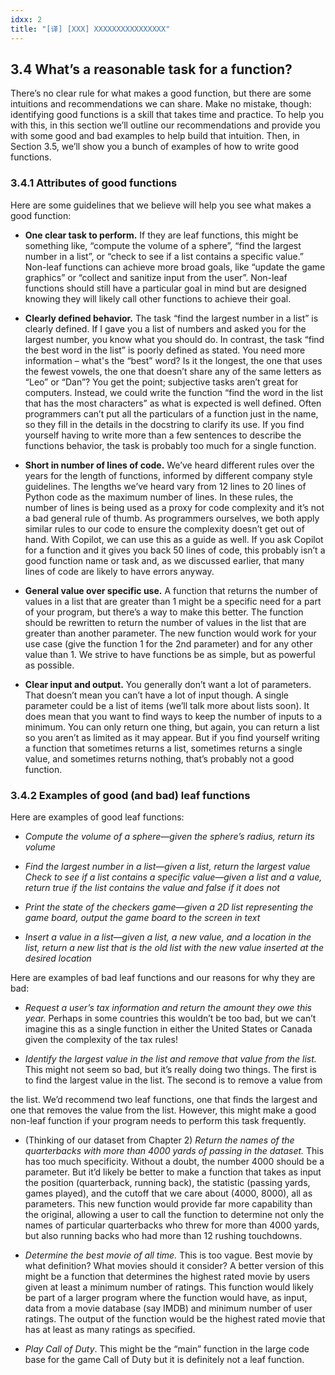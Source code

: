 ```yaml
---
idxx: 2
title: "[译] [XXX] XXXXXXXXXXXXXXXX"
---
```



## 3.4 **What’s a reasonable task for a function?**

There’s no clear rule for what makes a good function, but there are some intuitions and recommendations we can share. Make no mistake, though: identifying good functions is a skill that takes time and practice. To help you with this, in this section we’ll outline our recommendations and provide you with some good and bad examples to help build that intuition. Then, in Section 3.5, we’ll show you a bunch of examples of how to write good functions.

### 3.4.1 **Attributes of good functions**

Here are some guidelines that we believe will help you see what makes a good function:

  

* **One clear task to perform.** If they are leaf functions, this might be something like, “compute the volume of a sphere”, “find the largest number in a list”, or “check to see if a list contains a specific value.” Non-leaf functions can achieve more broad goals, like “update the game graphics” or “collect and sanitize input from the user”. Non-leaf functions should still have a particular goal in mind but are designed knowing they will likely call other functions to achieve their goal.

* **Clearly defined behavior.** The task “find the largest number in a list” is clearly defined. If I gave you a list of numbers and asked you for the largest number, you know what you should do. In contrast, the task “find the best word in the list” is poorly defined as stated. You need more information – what's the “best” word? Is it the longest, the one that uses the fewest vowels, the one that doesn’t share any of the same letters as “Leo” or “Dan”? You get the point; subjective tasks aren’t great for computers. Instead, we could write the function “find the word in the list that has the most characters” as what is expected is well defined. Often programmers can’t put all the particulars of a function just in the name, so they fill in the details in the docstring to clarify its use. If you find yourself having to write more than a few sentences to describe the functions behavior, the task is probably too much for a single function.

* **Short in number of lines of code.** We’ve heard different rules over the years for the length of functions, informed by different company style guidelines. The lengths we’ve heard vary from 12 lines to 20 lines of Python code as the maximum number of lines. In these rules, the number of lines is being used as a proxy for code complexity and it’s not a bad general rule of thumb. As programmers ourselves, we both apply similar rules to our code to ensure the complexity doesn’t get out of hand. With Copilot, we can use this as a guide as well. If you ask Copilot for a function and it gives you back 50 lines of code, this probably isn’t a good function name or task and, as we discussed earlier, that many lines of code are likely to have errors anyway.

* **General value over specific use.** A function that returns the number of values in a list that are greater than 1 might be a specific need for a part of your program, but there’s a way to make this better. The function should be rewritten to return the number of values in the list that are greater than another parameter. The new function would work for your use case (give the function 1 for the 2nd parameter) and for any other value than 1. We strive to have functions be as simple, but as powerful as possible.

* **Clear input and output.** You generally don’t want a lot of parameters. That doesn’t mean you can’t have a lot of input though. A single parameter could be a list of items (we’ll talk more about lists soon). It does mean that you want to find ways to keep the number of inputs to a minimum. You can only return one thing, but again, you can return a list so you aren’t as limited as it may appear. But if you find yourself writing a function that sometimes returns a list, sometimes returns a single value, and sometimes returns nothing, that’s probably not a good function.

### 3.4.2 **Examples of good (and bad) leaf functions**

Here are examples of good leaf functions:

* _Compute_ _the_ _volume_ _of_ _a_ _sphere—given_ _the_ _sphere’s_ _radius,_ _return_ _its_ _volume_

* _Find the largest number in a list—given a list, return the largest value Check_ _to_ _see_ _if_ _a_ _list_ _contains_ _a_ _specific_ _value—given_ _a_ _list_ _and_ _a_ _value, return true if the list contains the value and false if it does not_

* _Print_ _the_ _state_ _of_ _the_ _checkers_ _game—given_ _a_ _2D_ _list_ _representing_ _the game board, output the game board to the screen in text_

* _Insert a value in a list—given a list, a new value, and a location in the list,_ _return_ _a_ _new_ _list_ _that_ _is_ _the_ _old_ _list_ _with_ _the_ _new_ _value_ _inserted_ _at_ _the desired location_

Here are examples of bad leaf functions and our reasons for why they are bad:

* _Request a user’s tax information and return the amount they owe this year._ Perhaps in some countries this wouldn’t be too bad, but we can’t imagine this as a single function in either the United States or Canada given the complexity of the tax rules!

* _Identify the largest value in the list and remove that value from the list._ This might not seem so bad, but it’s really doing two things. The first is to find the largest value in the list. The second is to remove a value from

  

the list. We’d recommend two leaf functions, one that finds the largest and one that removes the value from the list. However, this might make a good non-leaf function if your program needs to perform this task frequently.

* (Thinking of our dataset from Chapter 2) _Return the names of the quarterbacks with more than 4000 yards of passing in the dataset._ This has too much specificity. Without a doubt, the number 4000 should be a parameter. But it’d likely be better to make a function that takes as input the position (quarterback, running back), the statistic (passing yards, games played), and the cutoff that we care about (4000, 8000), all as parameters. This new function would provide far more capability than the original, allowing a user to call the function to determine not only the names of particular quarterbacks who threw for more than 4000 yards, but also running backs who had more than 12 rushing touchdowns.

* _Determine the best movie of all time._ This is too vague. Best movie by what definition? What movies should it consider? A better version of this might be a function that determines the highest rated movie by users given at least a minimum number of ratings. This function would likely be part of a larger program where the function would have, as input, data from a movie database (say IMDB) and minimum number of user ratings. The output of the function would be the highest rated movie that has at least as many ratings as specified.

* _Play_ _Call_ _of_ _Duty_. This might be the “main” function in the large code base for the game Call of Duty but it is definitely not a leaf function.
